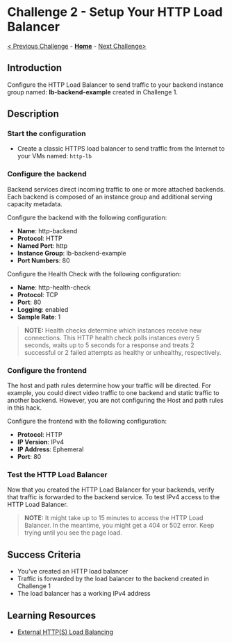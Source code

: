 # Challenge 2 - Setup Your HTTP Load Balancer

[< Previous Challenge](./challenge-01.md) - **[Home](../README.md)** - [Next Challenge>](./challenge-03.md)

## Introduction

Configure the HTTP Load Balancer to send traffic to your backend instance group named: **lb-backend-example** created in Challenge 1.

## Description

### Start the configuration
- Create a classic HTTPS load balancer to send traffic from the Internet to your VMs named: `http-lb`

### Configure the backend
Backend services direct incoming traffic to one or more attached backends. Each backend is composed of an instance group and additional serving capacity metadata.

Configure the backend with the following configuration:

 - **Name**: http-backend
 - **Protocol**: HTTP
 - **Named Port**: http
 - **Instance Group**: lb-backend-example
 - **Port Numbers**: 80

Configure the Health Check with the following configuration: 

- **Name**: http-health-check
- **Protocol**: TCP
- **Port**: 80
- **Logging**: enabled
- **Sample Rate**: 1

> **NOTE:** Health checks determine which instances receive new connections. This HTTP health check polls instances every 5 seconds, waits up to 5 seconds for a response and treats 2 successful or 2 failed attempts as healthy or unhealthy, respectively.

### Configure the frontend
The host and path rules determine how your traffic will be directed. For example, you could direct video traffic to one backend and static traffic to another backend. However, you are not configuring the Host and path rules in this hack.

Configure the frontend with the following configuration: 

- **Protocol**: HTTP
- **IP Version**: IPv4
- **IP Address**: Ephemeral
- **Port**: 80

### Test the HTTP Load Balancer
Now that you created the HTTP Load Balancer for your backends, verify that traffic is forwarded to the backend service. To test IPv4 access to the HTTP Load Balancer.

> **NOTE:** It might take up to 15 minutes to access the HTTP Load Balancer. In the meantime, you might get a 404 or 502 error. Keep trying until you see the page load.

## Success Criteria

- You've created an HTTP load balancer 
- Traffic is forwarded by the load balancer to the backend created in Challenge 1
- The load balancer has a working IPv4 address 

## Learning Resources

- [External HTTP(S) Load Balancing](https://cloud.google.com/load-balancing/docs/https)

